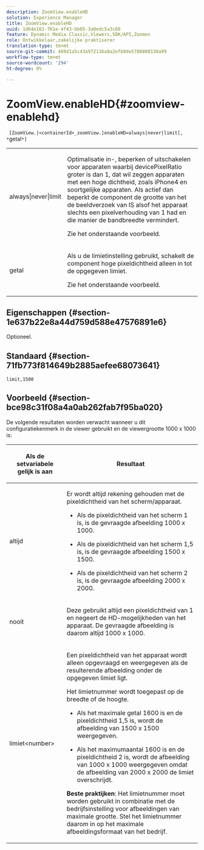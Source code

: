 ```yaml
---
description: ZoomView.enableHD
solution: Experience Manager
title: ZoomView.enableHD
uuid: 1d64e161-761e-4f43-bb05-3a0edc5a3c60
feature: Dynamic Media Classic,Viewers,SDK/API,Zoomen
role: Ontwikkelaar,zakelijke praktiserer
translation-type: tm+mt
source-git-commit: 469d1a5c43a972116a8a2efb0de5708800130a99
workflow-type: tm+mt
source-wordcount: '294'
ht-degree: 0%

---
```



# ZoomView.enableHD{#zoomview-enablehd}

` [ZoomView.|<containerId>_zoomView.]enableHD=always|never|limit[, *`getal`*]`

<table id="table_0BEA0B5FFDF64E5594B534B2A87A6D88"> 
 <tbody> 
  <tr> 
   <td colname="col1"> <p> <span class="codeph"> always|never|limit</span> </p> </td> 
   <td colname="col2"> <p> Optimalisatie in-, beperken of uitschakelen voor apparaten waarbij <span class="codeph"> devicePixelRatio</span> groter is dan <span class="codeph"> 1</span>, dat wil zeggen apparaten met een hoge dichtheid, zoals iPhone4 en soortgelijke apparaten. Als actief dan beperkt de component de grootte van het de beeldverzoek van IS alsof het apparaat slechts een pixelverhouding van <span class="codeph"> 1 </span> had en die manier de bandbreedte vermindert. </p> <p>Zie het onderstaande voorbeeld. </p> </td> 
  </tr> 
  <tr> 
   <td colname="col1"> <p> <span class="codeph"><span class="varname"> getal</span></span> </p> </td> 
   <td colname="col2"> <p> Als u de limietinstelling gebruikt, schakelt de component hoge pixeldichtheid alleen in tot de opgegeven limiet. </p> <p>Zie het onderstaande voorbeeld. </p> </td> 
  </tr> 
 </tbody> 
</table>

## Eigenschappen {#section-1e637b22e8a44d759d588e47576891e6}

Optioneel.

## Standaard {#section-71fb773f814649b2885aefee68073641}

`limit,1500`

## Voorbeeld {#section-bce98c31f08a4a0ab262fab7f95ba020}

De volgende resultaten worden verwacht wanneer u dit configuratiekenmerk in de viewer gebruikt en de viewergrootte 1000 x 1000 is:

<table id="table_F97FEDA0EE1B4EF6AC9FF9060548ACA4"> 
 <thead> 
  <tr> 
   <th colname="col1" class="entry"> <p>Als de setvariabele gelijk is aan </p> </th> 
   <th colname="col2" class="entry"> <p>Resultaat </p> </th> 
  </tr>
 </thead>
 <tbody> 
  <tr> 
   <td colname="col1"> <p><span class="codeph"> altijd</span> </p> </td> 
   <td colname="col2"> <p>Er wordt altijd rekening gehouden met de pixeldichtheid van het scherm/apparaat. </p> <p> 
     <ul id="ul_D8F31FDFCDB74B75A3B1BFBEE33AF2E2"> 
      <li id="li_8A1C6DCCE10545349C73029729211BB2"> <p>Als de pixeldichtheid van het scherm 1 is, is de gevraagde afbeelding 1000 x 1000. </p> </li> 
      <li id="li_884156A34AC64B4E9B3ACC4C25EB710F"> <p>Als de pixeldichtheid van het scherm 1,5 is, is de gevraagde afbeelding 1500 x 1500. </p> </li> 
      <li id="li_7EC699284A7F4E679E512C3DA8B5454F"> <p>Als de pixeldichtheid van het scherm 2 is, is de gevraagde afbeelding 2000 x 2000. </p> </li> 
     </ul> </p> </td> 
  </tr> 
  <tr> 
   <td colname="col1"> <p><span class="codeph"> nooit</span> </p> </td> 
   <td colname="col2"> <p>Deze gebruikt altijd een pixeldichtheid van 1 en negeert de HD-mogelijkheden van het apparaat. De gevraagde afbeelding is daarom altijd 1000 x 1000. </p> </td> 
  </tr> 
  <tr> 
   <td colname="col1"> <p><span class="codeph"> limiet&lt;number&gt;</span> </p> </td> 
   <td colname="col2"> <p>Een pixeldichtheid van het apparaat wordt alleen opgevraagd en weergegeven als de resulterende afbeelding onder de opgegeven limiet ligt. </p> <p>Het limietnummer wordt toegepast op de breedte of de hoogte. </p> <p> 
     <ul id="ul_CEC06B2280164951BA1A0ADED99E8050"> 
      <li id="li_CA7A0980ACC54690A4F212DF53E2DC8A"> <p>Als het maximale getal 1600 is en de pixeldichtheid 1,5 is, wordt de afbeelding van 1500 x 1500 weergegeven. </p> </li> 
      <li id="li_A4AAD7FBFA0347B082789511CA6768A5"> <p>Als het maximumaantal 1600 is en de pixeldichtheid 2 is, wordt de afbeelding van 1000 x 1000 weergegeven omdat de afbeelding van 2000 x 2000 de limiet overschrijdt. </p> </li> 
     </ul> </p> <p><b>Beste praktijken</b>: Het limietnummer moet worden gebruikt in combinatie met de bedrijfsinstelling voor afbeeldingen van maximale grootte. Stel het limietnummer daarom in op het maximale afbeeldingsformaat van het bedrijf. </p> </td> 
  </tr> 
 </tbody> 
</table>

